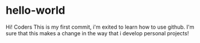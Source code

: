 # hello-world

Hi! Coders
This is my first commit, i'm exited to learn how to use github. 
I'm sure that this makes a change in the way that i develop personal projects!
